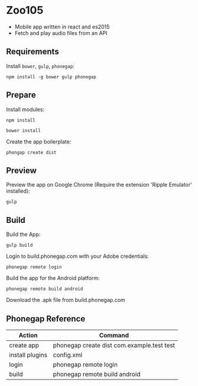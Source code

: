 # Zoo105

 - Mobile app written in react and es2015
 - Fetch and play audio files from an API

## Requirements

Install `bower`, `gulp`, `phonegap`:
```
npm install -g bower gulp phonegap
```

## Prepare

Install modules:
```
npm install
```
```
bower install
```
Create the app boilerplate:
```
phongap create dist
```
    
## Preview

Preview the app on Google Chrome (Require the extension 'Ripple Emulator' installed):
```
gulp
```

## Build

Build the App:
```
gulp build
```
Login to build.phonegap.com with your Adobe credentials:
```
phonegap remote login
```
Build the app for the Android platform:
```
phonegap remote build android
 ```
Download the .apk file from build.phonegap.com

## Phonegap Reference

| Action | Command |
|--------|---------|
| create app | phonegap create dist com.example.test test |
| install plugins | config.xml |
| login | phonegap remote login |
| build | phonegap remote build android |